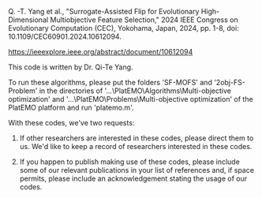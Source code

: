 Q. -T. Yang et al., "Surrogate-Assisted Flip for Evolutionary High-Dimensional Multiobjective Feature Selection," 2024 IEEE Congress on Evolutionary Computation (CEC), Yokohama, Japan, 2024, pp. 1-8, doi: 10.1109/CEC60901.2024.10612094.

https://ieeexplore.ieee.org/abstract/document/10612094

This code is written by Dr. Qi-Te Yang.

To run these algorithms, please put the folders 'SF-MOFS' and '2obj-FS-Problem' in the directories of '...\PlatEMO\Algorithms\Multi-objective optimization' and '...\PlatEMO\Problems\Multi-objective optimization' of the PlatEMO platform and run 'platemo.m'.

With these codes, we've two requests:

1. If other researchers are interested in these codes, please direct them to us. We'd like to keep a record of researchers interested in these codes.

2. If you happen to publish making use of these codes, please include some of our relevant publications in your list of references and, if space permits, please include an acknowledgement stating the usage of our codes.
